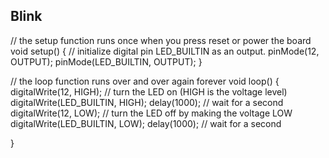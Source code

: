 ## Blink



// the setup function runs once when you press reset or power the board
void setup() {
  // initialize digital pin LED_BUILTIN as an output.
  pinMode(12, OUTPUT);
  pinMode(LED_BUILTIN, OUTPUT);
}

// the loop function runs over and over again forever
void loop() {
  digitalWrite(12, HIGH);   // turn the LED on (HIGH is the voltage level)
  digitalWrite(LED_BUILTIN, HIGH);
  delay(1000);                       // wait for a second
  digitalWrite(12, LOW);    // turn the LED off by making the voltage LOW
  digitalWrite(LED_BUILTIN, LOW);
  delay(1000);                       // wait for a second

  
}

